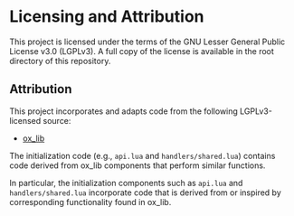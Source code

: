 # Licensing and Attribution

This project is licensed under the terms of the GNU Lesser General Public License v3.0 (LGPLv3). A full copy of the license is available in the root directory of this repository.

## Attribution

This project incorporates and adapts code from the following LGPLv3-licensed source:
- [ox_lib](https://github.com/overextended/ox_lib) 

The initialization code (e.g., `api.lua` and `handlers/shared.lua`) contains code derived from ox_lib components that perform similar functions.

In particular, the initialization components such as `api.lua` and `handlers/shared.lua` incorporate code that is derived from or inspired by corresponding functionality found in ox_lib.
